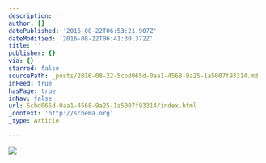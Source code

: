 ```yaml
---
description: ''
author: []
datePublished: '2016-08-22T06:53:21.907Z'
dateModified: '2016-08-22T06:41:30.372Z'
title: ''
publisher: {}
via: {}
starred: false
sourcePath: _posts/2016-08-22-5cbd065d-0aa1-4568-9a25-1a5007f93314.md
inFeed: true
hasPage: true
inNav: false
url: 5cbd065d-0aa1-4568-9a25-1a5007f93314/index.html
_context: 'http://schema.org'
_type: Article

---
```

![](https://the-grid-user-content.s3-us-west-2.amazonaws.com/29e5e724-161d-4eb8-8e8d-85a355009b92.jpg)
